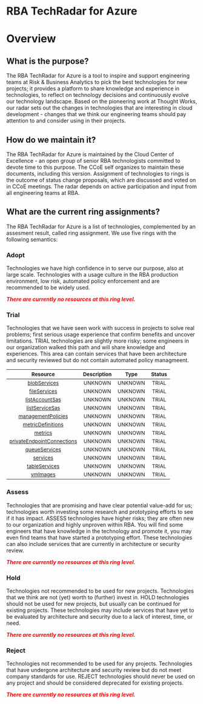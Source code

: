 
RBA TechRadar for Azure
=======================

# Overview

## What is the purpose?


The RBA TechRadar for Azure is a tool to inspire and support engineering teams at Risk & Business Analytics to pick the best technologies for new projects; it provides a platform to share knowledge and experience in technologies, to reflect on technology decisions and continuously evolve our technology landscape.  Based on the pioneering work at Thought Works, our radar sets out the changes in technologies that are interesting in cloud development - changes that we think our engineering teams should pay attention to and consider using in their projects.
## How do we maintain it?


The RBA TechRadar for Azure is maintained by the Cloud Center of Excellence - an open group of senior RBA technologists committed to devote time to this purpose.  The CCoE self organizes to maintain these documents, including this version.  Assignment of technologies to rings is the outcome of status change proposals, which are discussed and voted on in CCoE meetings.  The radar depends on active participation and input from all engineering teams at RBA.
## What are the current ring assignments?


The RBA TechRadar for Azure is a list of technologies, complemented by an assesment result, called ring assignment.  We use five rings with the following semantics:
### Adopt


Technologies we have high confidence in to serve our purpose, also at large scale.  Technologies with a usage culture in the RBA production environment, low risk, automated policy enforcement and are recommended to be widely used.  
  
***<font color="red"> There are currently no resources at this ring level. </font>***
### Trial


Technologies that we have seen work with success in projects to solve real problems;  first serious usage experience that confirm benefits and uncover limitations.  TRIAL technologies are slightly more risky; some engineers in our organization walked this path and will share knowledge and experiences.  This area can contain services that have been architecture and security reviewed but do not contain automated policy managmeent.  

|<sub>Resource</sub>|<sub>Description</sub>|<sub>Type</sub>|<sub>Status</sub>|
| :---: | :---: | :---: | :---: |
|<sub>[blobServices](https://github.com/openrba/python-azure-techradar/tree/master/Microsoft.Compute/storageAccounts/blobServices)</sub>|<sub>UNKNOWN</sub>|<sub>UNKNOWN</sub>|<sub>TRIAL</sub>|
|<sub>[fileServices](https://github.com/openrba/python-azure-techradar/tree/master/Microsoft.Compute/storageAccounts/fileServices)</sub>|<sub>UNKNOWN</sub>|<sub>UNKNOWN</sub>|<sub>TRIAL</sub>|
|<sub>[listAccountSas](https://github.com/openrba/python-azure-techradar/tree/master/Microsoft.Compute/storageAccounts/listAccountSas)</sub>|<sub>UNKNOWN</sub>|<sub>UNKNOWN</sub>|<sub>TRIAL</sub>|
|<sub>[listServiceSas](https://github.com/openrba/python-azure-techradar/tree/master/Microsoft.Compute/storageAccounts/listServiceSas)</sub>|<sub>UNKNOWN</sub>|<sub>UNKNOWN</sub>|<sub>TRIAL</sub>|
|<sub>[managementPolicies](https://github.com/openrba/python-azure-techradar/tree/master/Microsoft.Compute/storageAccounts/managementPolicies)</sub>|<sub>UNKNOWN</sub>|<sub>UNKNOWN</sub>|<sub>TRIAL</sub>|
|<sub>[metricDefinitions](https://github.com/openrba/python-azure-techradar/tree/master/Microsoft.Compute/storageAccounts/metricDefinitions)</sub>|<sub>UNKNOWN</sub>|<sub>UNKNOWN</sub>|<sub>TRIAL</sub>|
|<sub>[metrics](https://github.com/openrba/python-azure-techradar/tree/master/Microsoft.Compute/storageAccounts/metrics)</sub>|<sub>UNKNOWN</sub>|<sub>UNKNOWN</sub>|<sub>TRIAL</sub>|
|<sub>[privateEndpointConnections](https://github.com/openrba/python-azure-techradar/tree/master/Microsoft.Compute/storageAccounts/privateEndpointConnections)</sub>|<sub>UNKNOWN</sub>|<sub>UNKNOWN</sub>|<sub>TRIAL</sub>|
|<sub>[queueServices](https://github.com/openrba/python-azure-techradar/tree/master/Microsoft.Compute/storageAccounts/queueServices)</sub>|<sub>UNKNOWN</sub>|<sub>UNKNOWN</sub>|<sub>TRIAL</sub>|
|<sub>[services](https://github.com/openrba/python-azure-techradar/tree/master/Microsoft.Compute/storageAccounts/services)</sub>|<sub>UNKNOWN</sub>|<sub>UNKNOWN</sub>|<sub>TRIAL</sub>|
|<sub>[tableServices](https://github.com/openrba/python-azure-techradar/tree/master/Microsoft.Compute/storageAccounts/tableServices)</sub>|<sub>UNKNOWN</sub>|<sub>UNKNOWN</sub>|<sub>TRIAL</sub>|
|<sub>[vmImages](https://github.com/openrba/python-azure-techradar/tree/master/Microsoft.Compute/storageAccounts/vmImages)</sub>|<sub>UNKNOWN</sub>|<sub>UNKNOWN</sub>|<sub>TRIAL</sub>|

### Assess


Technologies that are promising and have clear potential value-add for us; technologies worth investing some research and prototyping efforts to see if it has impact.  ASSESS technologies have higher risks;  they are often new to our organization and highly unproven within RBA.  You will find some engineers that have knowledge in the technology and promote it, you may even find teams that have started a prototyping effort.  These technologies can also include services that are currently in architecture or security review.  
  
***<font color="red"> There are currently no resources at this ring level. </font>***
### Hold


Technologies not recommended to be used for new projects. Technologies that we think are not (yet) worth to (further) invest in.  HOLD technologies should not be used for new projects, but usually can be continued for existing projects.  These technologies may include services that have yet to be evaluated by architecture and security due to a lack of interest, time, or need.  
  
***<font color="red"> There are currently no resources at this ring level. </font>***
### Reject


Technologies not recommended to be used for any projects. Technologies that have undergone architecture and security review but do not meet company standards for use.  REJECT technologies should never be used on any project and should be considered deprecated for existing projects.  
  
***<font color="red"> There are currently no resources at this ring level. </font>***
